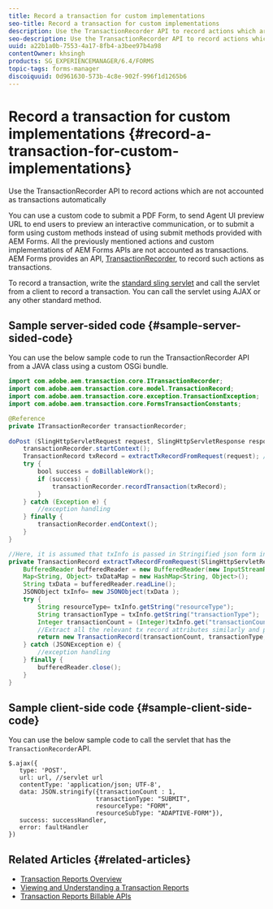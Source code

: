 ```yaml
---
title: Record a transaction for custom implementations
seo-title: Record a transaction for custom implementations
description: Use the TransactionRecorder API to record actions which are not accounted as transactions automatically
seo-description: Use the TransactionRecorder API to record actions which are not accounted as transactions automatically
uuid: a22b1a0b-7553-4a17-8fb4-a3bee97b4a98
contentOwner: khsingh
products: SG_EXPERIENCEMANAGER/6.4/FORMS
topic-tags: forms-manager
discoiquuid: 0d961630-573b-4c8e-902f-996f1d1265b6
---
```


# Record a transaction for custom implementations {#record-a-transaction-for-custom-implementations}

Use the TransactionRecorder API to record actions which are not accounted as transactions automatically

You can use a custom code to submit a PDF Form, to send Agent UI preview URL to end users to preview an interactive communication, or to submit a form using custom methods instead of using submit methods provided with AEM Forms. All the previously mentioned actions and custom implementations of AEM Forms APIs are not accounted as transactions. AEM Forms provides an API, [TransactionRecorder](https://helpx.adobe.com/experience-manager/6-4/forms/javadocs/com/adobe/aem/transaction/core/ITransactionRecorder.html), to record such actions as transactions.

To record a transaction, write the [standard sling servlet](https://helpx.adobe.com/experience-manager/using/custom-sling-servlets.html) and call the servlet from a client to record a transaction. You can call the servlet using AJAX or any other standard method.

## Sample server-sided code {#sample-server-sided-code}

You can use the below sample code to run the TransactionRecorder API from a JAVA class using a custom OSGi bundle.

```java
import com.adobe.aem.transaction.core.ITransactionRecorder;
import com.adobe.aem.transaction.core.model.TransactionRecord;
import com.adobe.aem.transaction.core.exception.TransactionException;
import com.adobe.aem.transaction.core.FormsTransactionConstants;

@Reference
private ITransactionRecorder transactionRecorder;
 
doPost (SlingHttpServletRequest request, SlingHttpServletResponse response) {
    transactionRecorder.startContext();
    TransactionRecord txRecord = extractTxRecordFromRequest(request); //extract transaction relevant data from request
    try {
        bool success = doBillableWork();
        if (success) {
            transactionRecorder.recordTransaction(txRecord);
        }
    } catch (Exception e) {
        //exception handling
    } finally {
        transactionRecorder.endContext();
    }
}

//Here, it is assumed that txInfo is passed in Stringified json form in the ajax call (in data parameter). You can pass txInfo from client in any way that you find suitable.
private TransactionRecord extractTxRecordFromRequest(SlingHttpServletRequest request) {
    BufferedReader bufferedReader = new BufferedReader(new InputStreamReader(request.getInputStream()));
    Map<String, Object> txDataMap = new HashMap<String, Object>();
    String txData = bufferedReader.readLine();
    JSONObject txInfo= new JSONObject(txData );
    try {
        String resourceType= txInfo.getString("resourceType");
        String transactionType = txInfo.getString("transactionType");
        Integer transactionCount = (Integer)txInfo.get("transactionCount");
        //Extract all the relevant tx record attributes similarly and pass them in Transaction Record constructor as per the java doc}
        return new TransactionRecord(transactionCount, transactionType, resourceType, ..);
    } catch (JSONException e) {
        //exception handling
    } finally {
        bufferedReader.close();
    }
}

```

## Sample client-side code {#sample-client-side-code}

You can use the below sample code to call the servlet that has the `TransactionRecorder`API.

```
$.ajax({
   type: 'POST',
   url: url, //servlet url
   contentType: 'application/json; UTF-8',
   data: JSON.stringify({transactionCount : 1, 
                        transactionType: "SUBMIT",
                        resourceType: "FORM",
                        resourceSubType: "ADAPTIVE-FORM"}),
   success: successHandler,
   error: faultHandler
})

```

## Related Articles {#related-articles}

* [Transaction Reports Overview](/help/forms/using/transaction-reports-overview.md)
* [Viewing and Understanding a Transaction Reports](/help/forms/using/viewing-and-understanding-transaction-reports.md)
* [Transaction Reports Billable APIs](/help/forms/using/transaction-reports-billable-apis.md)

